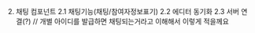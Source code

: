 2. 채팅 컴포넌트
  2.1 채팅기능(채팅/참여자정보표기)
  2.2 에디터 동기화
  2.3 서버 연결(?) // 개별 아이디를 발급하면 채팅되는거라고 이해해서 이렇게 적을께요